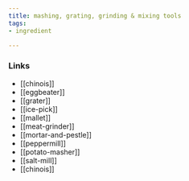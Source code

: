 ```yaml
---
title: mashing, grating, grinding & mixing tools
tags:
- ingredient

---
```



### Links

* [[chinois]]
* [[eggbeater]]
* [[grater]]
* [[ice-pick]]
* [[mallet]]
* [[meat-grinder]]
* [[mortar-and-pestle]]
* [[peppermill]]
* [[potato-masher]]
* [[salt-mill]]
* [[chinois]]

